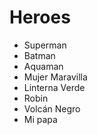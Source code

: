 # Heroes

* Superman
* Batman
* Aquaman
* Mujer Maravilla
* Linterna Verde
* Robin
* Volcán Negro
* Mi papa
